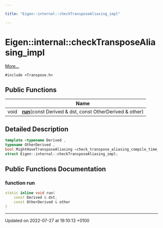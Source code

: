 ```yaml
---

title: "Eigen::internal::checkTransposeAliasing_impl"

---
```


# Eigen::internal::checkTransposeAliasing_impl



 [More...](#detailed-description)


`#include <Transpose.h>`

## Public Functions

|                | Name           |
| -------------- | -------------- |
| void | **[run](http://example.org/classes/structeigen_1_1internal_1_1checktransposealiasing__impl/#function-run)**(const Derived & dst, const OtherDerived & other) |

## Detailed Description

```cpp
template <typename Derived ,
typename OtherDerived ,
bool MightHaveTransposeAliasing =check_transpose_aliasing_compile_time_selector <blas_traits<Derived>::IsTransposed,OtherDerived>::ret>
struct Eigen::internal::checkTransposeAliasing_impl;
```

## Public Functions Documentation

### function run

```cpp
static inline void run(
    const Derived & dst,
    const OtherDerived & other
)
```


-------------------------------

Updated on 2022-07-27 at 19:10:13 +0100